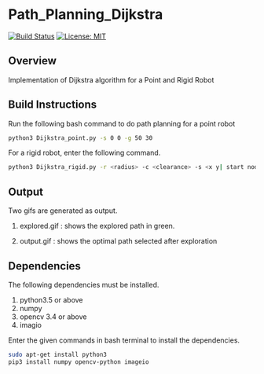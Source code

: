 # Path_Planning_Dijkstra
[![Build Status](https://travis-ci.org/AmanVirmani/Path_Planning_Dijkstra.svg?branch=master)](https://travis-ci.org/AmanVirmani/Path_Planning_Dijkstra)
[![License: MIT](https://img.shields.io/badge/License-MIT-yellow.svg)](https://opensource.org/licenses/MIT)

## Overview
Implementation of Dijkstra algorithm for a Point and Rigid Robot

## Build Instructions

Run the following bash command to do path planning for a point robot
```bash
python3 Dijkstra_point.py -s 0 0 -g 50 30
```

For a rigid robot, enter the following command.
```bash
python3 Dijkstra_rigid.py -r <radius> -c <clearance> -s <x y| start node> -g <x y| goal node> 
```

## Output

Two gifs are generated as output. 
1. explored.gif : shows the explored path in green.

2. output.gif : shows the optimal path selected after exploration

## Dependencies

The following dependencies must be installed.

1. python3.5 or above 
2. numpy 
3. opencv 3.4 or above
4. imagio 

Enter the given commands in bash terminal to install the dependencies.
```bash
sudo apt-get install python3
pip3 install numpy opencv-python imageio
```

